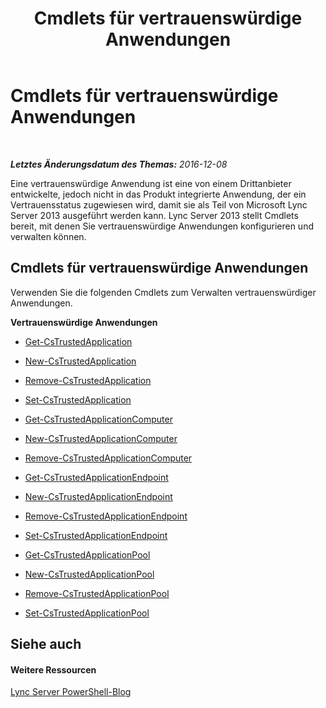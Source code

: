 ﻿---
title: Cmdlets für vertrauenswürdige Anwendungen
TOCTitle: Cmdlets für vertrauenswürdige Anwendungen
ms:assetid: 4d6ae0dc-e3e0-4519-8b74-9e941dea21e0
ms:mtpsurl: https://technet.microsoft.com/de-de/library/Gg415652(v=OCS.15)
ms:contentKeyID: 49293952
ms.date: 12/10/2016
mtps_version: v=OCS.15
ms.translationtype: HT
---

# Cmdlets für vertrauenswürdige Anwendungen

 

_**Letztes Änderungsdatum des Themas:** 2016-12-08_

Eine vertrauenswürdige Anwendung ist eine von einem Drittanbieter entwickelte, jedoch nicht in das Produkt integrierte Anwendung, der ein Vertrauensstatus zugewiesen wird, damit sie als Teil von Microsoft Lync Server 2013 ausgeführt werden kann. Lync Server 2013 stellt Cmdlets bereit, mit denen Sie vertrauenswürdige Anwendungen konfigurieren und verwalten können.

## Cmdlets für vertrauenswürdige Anwendungen

Verwenden Sie die folgenden Cmdlets zum Verwalten vertrauenswürdiger Anwendungen.

**Vertrauenswürdige Anwendungen**

  - [Get-CsTrustedApplication](get-cstrustedapplication.md)

  - [New-CsTrustedApplication](new-cstrustedapplication.md)

  - [Remove-CsTrustedApplication](remove-cstrustedapplication.md)

  - [Set-CsTrustedApplication](set-cstrustedapplication.md)

  - [Get-CsTrustedApplicationComputer](get-cstrustedapplicationcomputer.md)

  - [New-CsTrustedApplicationComputer](new-cstrustedapplicationcomputer.md)

  - [Remove-CsTrustedApplicationComputer](remove-cstrustedapplicationcomputer.md)

  - [Get-CsTrustedApplicationEndpoint](get-cstrustedapplicationendpoint.md)

  - [New-CsTrustedApplicationEndpoint](new-cstrustedapplicationendpoint.md)

  - [Remove-CsTrustedApplicationEndpoint](remove-cstrustedapplicationendpoint.md)

  - [Set-CsTrustedApplicationEndpoint](set-cstrustedapplicationendpoint.md)

  - [Get-CsTrustedApplicationPool](get-cstrustedapplicationpool.md)

  - [New-CsTrustedApplicationPool](new-cstrustedapplicationpool.md)

  - [Remove-CsTrustedApplicationPool](remove-cstrustedapplicationpool.md)

  - [Set-CsTrustedApplicationPool](set-cstrustedapplicationpool.md)

## Siehe auch

#### Weitere Ressourcen

[Lync Server PowerShell-Blog](http://go.microsoft.com/fwlink/?linkid=203150%26clcid=0x407)


